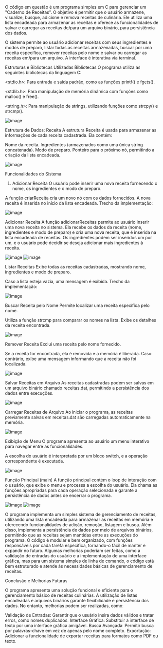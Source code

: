O código em questão é um programa simples em C para gerenciar um "Caderno de Receitas". O objetivo é permitir que o usuário armazene, visualize, busque, adicione e remova receitas de culinária. Ele utiliza uma lista encadeada para armazenar as receitas e oferece as funcionalidades de salvar e carregar as receitas de/para um arquivo binário, para persistência dos dados.

O sistema permite ao usuário adicionar receitas com seus ingredientes e modos de preparo, listar todas as receitas armazenadas, buscar por uma receita específica, remover receitas pelo nome e salvar ou carregar as receitas em/para um arquivo. A interface é interativa via terminal.

Estruturas e Bibliotecas Utilizadas
Bibliotecas
O programa utiliza as seguintes bibliotecas da linguagem C:

<stdio.h>: Para entrada e saída padrão, como as funções printf() e fgets().

<stdlib.h>: Para manipulação de memória dinâmica com funções como malloc() e free().

<string.h>: Para manipulação de strings, utilizando funções como strcpy() e strcmp().

![image](https://github.com/user-attachments/assets/07606319-0cff-4e91-9a43-79ed0a30ae9d)


Estrutura de Dados: Receita
A estrutura Receita é usada para armazenar as informações de cada receita cadastrada. Ela contém:

Nome da receita.
Ingredientes (armazenados como uma única string concatenada).
Modo de preparo.
Ponteiro para o próximo nó, permitindo a criação da lista encadeada.

![image](https://github.com/user-attachments/assets/d0d5005d-b8ae-4007-a9cb-9beafa30c3c7)

Funcionalidades do Sistema
1. Adicionar Receita
O usuário pode inserir uma nova receita fornecendo o nome, os ingredientes e o modo de preparo.

A função criarReceita cria um novo nó com os dados fornecidos.
A nova receita é inserida no início da lista encadeada.
Trecho da implementação:

![image](https://github.com/user-attachments/assets/88964c7b-18d8-4c50-812a-c8c5424b5367)


Adicionar Receita
A função adicionarReceitas permite ao usuário inserir uma nova receita no sistema. Ela recebe os dados da receita (nome, ingredientes e modo de preparo) e cria uma nova receita, que é inserida na lista encadeada de receitas. Os ingredientes podem ser inseridos um por um, e o usuário pode decidir se deseja adicionar mais ingredientes à receita.

![image](https://github.com/user-attachments/assets/9cb2bd97-eacd-41c2-b868-c1bbf4c03d30)
![image](https://github.com/user-attachments/assets/8857e857-2176-48c4-8b13-c25b9d71b8b5)


 Listar Receitas
Exibe todas as receitas cadastradas, mostrando nome, ingredientes e modo de preparo.

Caso a lista esteja vazia, uma mensagem é exibida.
Trecho da implementação:

![image](https://github.com/user-attachments/assets/1c445b36-2a58-4f06-9900-8db7fae7ec8c)


Buscar Receita pelo Nome
Permite localizar uma receita específica pelo nome.

Utiliza a função strcmp para comparar os nomes na lista.
Exibe os detalhes da receita encontrada.

![image](https://github.com/user-attachments/assets/7b3e061f-8844-423c-8a79-bca26f482d49)


Remover Receita
Exclui uma receita pelo nome fornecido.

Se a receita for encontrada, ela é removida e a memória é liberada.
Caso contrário, exibe uma mensagem informando que a receita não foi localizada.

![image](https://github.com/user-attachments/assets/59649537-d4f4-4cfa-b04c-3d006f06b21b)


Salvar Receitas em Arquivo
As receitas cadastradas podem ser salvas em um arquivo binário chamado receitas.dat, permitindo a persistência dos dados entre execuções.

![image](https://github.com/user-attachments/assets/8d0c2dc0-2374-4dd8-8f24-ef1a7054e56d)


Carregar Receitas de Arquivo
Ao iniciar o programa, as receitas previamente salvas em receitas.dat são carregadas automaticamente na memória.

![image](https://github.com/user-attachments/assets/d52549ba-4f5d-4426-8aee-579c23c112a9)


Exibição de Menu
O programa apresenta ao usuário um menu interativo para navegar entre as funcionalidades.

A escolha do usuário é interpretada por um bloco switch, e a operação correspondente é executada.

![image](https://github.com/user-attachments/assets/29731740-20a9-416c-9d96-31369c748ed4)


Função Principal (main)
A função principal contém o loop de interação com o usuário, que exibe o menu e processa a escolha do usuário. Ela chama as funções apropriadas para cada operação selecionada e garante a persistência de dados antes de encerrar o programa.

![image](https://github.com/user-attachments/assets/6c56786c-1a82-405b-966c-6747f4385d27)
![image](https://github.com/user-attachments/assets/d64a0623-cf87-4031-84fb-fef21b4e3ec6)


O programa implementa um simples sistema de gerenciamento de receitas, utilizando uma lista encadeada para armazenar as receitas em memória e oferecendo funcionalidades de adição, remoção, listagem e busca. Além disso, implementa a persistência de dados por meio de arquivos binários, permitindo que as receitas sejam mantidas entre as execuções do programa.
O código é modular e bem organizado, com funções responsáveis por cada tarefa específica, tornando-o fácil de manter e expandir no futuro. Algumas melhorias poderiam ser feitas, como a validação de entradas do usuário e a implementação de uma interface gráfica, mas para um sistema simples de linha de comando, o código está bem estruturado e atende às necessidades básicas de gerenciamento de receitas.

Conclusão e Melhorias Futuras

O programa apresenta uma solução funcional e eficiente para o gerenciamento básico de receitas culinárias. A utilização de listas encadeadas e arquivos binários garante flexibilidade e persistência dos dados. No entanto, melhorias podem ser realizadas, como:

Validação de Entradas: Garantir que o usuário insira dados válidos e tratar erros, como nomes duplicados.
Interface Gráfica: Substituir a interface de texto por uma interface gráfica amigável.
Busca Avançada: Permitir busca por palavras-chave em vez de apenas pelo nome completo.
Exportação: Adicionar a funcionalidade de exportar receitas para formatos como PDF ou texto.








